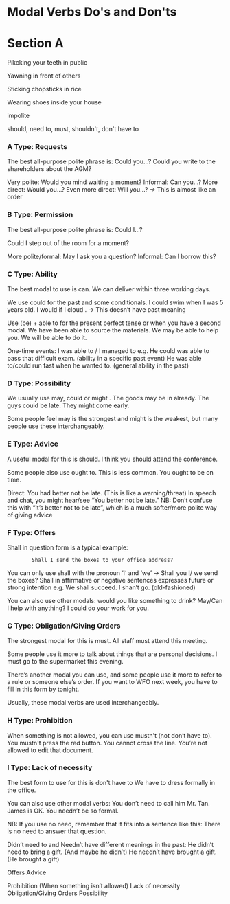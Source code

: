 # Modal Verbs Do's and Don'ts


# Section A

Pikcking your teeth in public

Yawning in front of others

Sticking chopsticks in rice

Wearing shoes inside your house


impolite

should, need to, must, shouldn't, don't have to 


### A Type: Requests

The best all-purpose polite phrase is: Could you...?
Could you write to the shareholders about the AGM?

Very polite: 		Would you mind waiting a moment?
Informal:		Can you…?
More direct:		Would you…?
Even more direct:	Will you…? → This is almost like an order



### B Type:  Permission

The best all-purpose polite phrase is: Could I…?

Could I step out of the room for a moment?

More polite/formal:	  May   I ask you a question?
Informal:		Can I borrow this?



### C Type: Ability

The best modal to use is can.
			We can deliver within three working days.

We use   could   for the past and some conditionals.
I   could   swim when I was 5 years old.
I would if I  cloud   . → This doesn’t have past meaning

Use (be) + able to for the present perfect tense or when you have a second modal.
			We have been able to source the materials.
We may be able to help you.
We will be able to do it.

One-time events:	I was able to / I managed to
e.g. He could was able to pass that difficult exam. (ability in a specific past event)
       He was able to/could run fast when he wanted to. (general ability in the past)




### D Type: Possibility

We usually use may, could or   might  .
			The goods may be in already.
The guys could be late.
They might come early.

Some people feel may is the strongest and might is the weakest, but many people use these interchangeably.



### E Type: Advice

A useful modal for this is should. 
I think you should attend the conference.

Some people also use ought to. This is less common.
			You ought to be on time.

Direct:		You   had   better not be late. (This is like a warning/threat)
In speech and chat, you might hear/see “You better not be late.”
NB: Don’t confuse this with “It’s better not to be late”, which is a much softer/more polite way of giving advice

### F Type: Offers

Shall in question form is a typical example:

			Shall I send the boxes to your office address?

You can only use shall with the pronoun ‘I’ and ‘we’ → Shall you I/ we send the boxes?
Shall in affirmative or negative sentences expresses future or strong intention
e.g. 	We shall succeed.
	I shan’t go. (old-fashioned)

You can also use other modals:
  would    you   like   something to drink?
			  May/Can    I help with anything?
			I   could    do your work for you.


### G Type: Obligation/Giving Orders

The strongest modal for this is must. 
All staff must attend this meeting.

Some people use it more to talk about things that are personal decisions.
			I must go to the supermarket this evening.

There’s another modal you can use, and some people use it more to refer to a rule or someone else’s order. 
			If you want to WFO next week, you  have    to     fill in this form by tonight.

Usually, these modal verbs are used interchangeably.


### H Type: Prohibition

When something is not allowed, you can use   mustn't   (not don’t have to).
			You  mustn't    press the red button.
You cannot cross the line.
You’re not allowed to edit that document.


### I Type: Lack of necessity

The best form to use for this is  don't    have to
			We      have to dress formally in the office.

You can also use other modal verbs:
You don’t need to call him Mr. Tan. James is OK.
You needn’t be so formal.

NB: If you use no need, remember that it fits into a sentence like this:
There is no need to answer that question.

Didn’t need to and Needn’t have different meanings in the past:
He didn’t need to bring a gift. (And maybe he didn’t)
He needn’t have brought a gift. (He brought a gift)

Offers
Advice

Prohibition
(When something isn’t allowed)
Lack of necessity
Obligation/Giving Orders
Possibility


